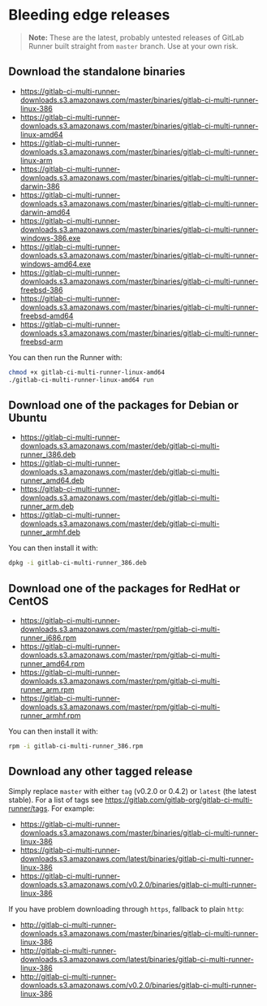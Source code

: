 # Bleeding edge releases

>**Note:**
These are the latest, probably untested releases of GitLab Runner built straight
from `master` branch. Use at your own risk.

## Download the standalone binaries

* https://gitlab-ci-multi-runner-downloads.s3.amazonaws.com/master/binaries/gitlab-ci-multi-runner-linux-386
* https://gitlab-ci-multi-runner-downloads.s3.amazonaws.com/master/binaries/gitlab-ci-multi-runner-linux-amd64
* https://gitlab-ci-multi-runner-downloads.s3.amazonaws.com/master/binaries/gitlab-ci-multi-runner-linux-arm
* https://gitlab-ci-multi-runner-downloads.s3.amazonaws.com/master/binaries/gitlab-ci-multi-runner-darwin-386
* https://gitlab-ci-multi-runner-downloads.s3.amazonaws.com/master/binaries/gitlab-ci-multi-runner-darwin-amd64
* https://gitlab-ci-multi-runner-downloads.s3.amazonaws.com/master/binaries/gitlab-ci-multi-runner-windows-386.exe
* https://gitlab-ci-multi-runner-downloads.s3.amazonaws.com/master/binaries/gitlab-ci-multi-runner-windows-amd64.exe
* https://gitlab-ci-multi-runner-downloads.s3.amazonaws.com/master/binaries/gitlab-ci-multi-runner-freebsd-386
* https://gitlab-ci-multi-runner-downloads.s3.amazonaws.com/master/binaries/gitlab-ci-multi-runner-freebsd-amd64
* https://gitlab-ci-multi-runner-downloads.s3.amazonaws.com/master/binaries/gitlab-ci-multi-runner-freebsd-arm

You can then run the Runner with:
```bash
chmod +x gitlab-ci-multi-runner-linux-amd64
./gitlab-ci-multi-runner-linux-amd64 run
```

## Download one of the packages for Debian or Ubuntu

* https://gitlab-ci-multi-runner-downloads.s3.amazonaws.com/master/deb/gitlab-ci-multi-runner_i386.deb
* https://gitlab-ci-multi-runner-downloads.s3.amazonaws.com/master/deb/gitlab-ci-multi-runner_amd64.deb
* https://gitlab-ci-multi-runner-downloads.s3.amazonaws.com/master/deb/gitlab-ci-multi-runner_arm.deb
* https://gitlab-ci-multi-runner-downloads.s3.amazonaws.com/master/deb/gitlab-ci-multi-runner_armhf.deb

You can then install it with:
```bash
dpkg -i gitlab-ci-multi-runner_386.deb
```

## Download one of the packages for RedHat or CentOS

* https://gitlab-ci-multi-runner-downloads.s3.amazonaws.com/master/rpm/gitlab-ci-multi-runner_i686.rpm
* https://gitlab-ci-multi-runner-downloads.s3.amazonaws.com/master/rpm/gitlab-ci-multi-runner_amd64.rpm
* https://gitlab-ci-multi-runner-downloads.s3.amazonaws.com/master/rpm/gitlab-ci-multi-runner_arm.rpm
* https://gitlab-ci-multi-runner-downloads.s3.amazonaws.com/master/rpm/gitlab-ci-multi-runner_armhf.rpm

You can then install it with:
```bash
rpm -i gitlab-ci-multi-runner_386.rpm
```

## Download any other tagged release

Simply replace `master` with either `tag` (v0.2.0 or 0.4.2) or `latest` (the latest
stable). For a list of tags see <https://gitlab.com/gitlab-org/gitlab-ci-multi-runner/tags>.
For example:

* https://gitlab-ci-multi-runner-downloads.s3.amazonaws.com/master/binaries/gitlab-ci-multi-runner-linux-386
* https://gitlab-ci-multi-runner-downloads.s3.amazonaws.com/latest/binaries/gitlab-ci-multi-runner-linux-386
* https://gitlab-ci-multi-runner-downloads.s3.amazonaws.com/v0.2.0/binaries/gitlab-ci-multi-runner-linux-386

If you have problem downloading through `https`, fallback to plain `http`:

* http://gitlab-ci-multi-runner-downloads.s3.amazonaws.com/master/binaries/gitlab-ci-multi-runner-linux-386
* http://gitlab-ci-multi-runner-downloads.s3.amazonaws.com/latest/binaries/gitlab-ci-multi-runner-linux-386
* http://gitlab-ci-multi-runner-downloads.s3.amazonaws.com/v0.2.0/binaries/gitlab-ci-multi-runner-linux-386
